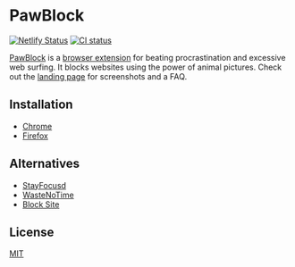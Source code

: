 # PawBlock

[![Netlify Status](https://api.netlify.com/api/v1/badges/07e5b357-76a0-4481-b896-0b240e9075bf/deploy-status)](https://app.netlify.com/sites/pawblock/deploys)
[![CI status](https://github.com/dguo/pawblock/workflows/CI/badge.svg)](https://github.com/dguo/pawblock/actions?query=branch%3Amain)

[PawBlock](https://www.pawblock.dannyguo.com) is a [browser
extension](https://en.wikipedia.org/wiki/Browser_extension) for beating
procrastination and excessive web surfing. It blocks websites using the power of
animal pictures. Check out the [landing page](https://www.pawblock.dannyguo.com)
for screenshots and a FAQ.

## Installation

* [Chrome](https://chrome.google.com/webstore/detail/pawblock/jngmmiaolbliepfphdnelgfcclpnkoja)
* [Firefox](https://addons.mozilla.org/en-US/firefox/addon/pawblock/)

## Alternatives

* [StayFocusd](https://chrome.google.com/webstore/detail/stayfocusd/laankejkbhbdhmipfmgcngdelahlfoji)
* [WasteNoTime](http://www.bumblebeesystems.com/wastenotime/)
* [Block Site](https://chrome.google.com/webstore/detail/block-site/eiimnmioipafcokbfikbljfdeojpcgbh)

## License

[MIT](https://github.com/dguo/pawblock/blob/main/LICENSE)

